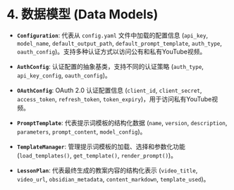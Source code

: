 # 4. 数据模型 (Data Models)

- **`Configuration`**: 代表从 `config.yaml` 文件中加载的配置信息 (`api_key`, `model_name`, `default_output_path`, `default_prompt_template`, `auth_type`, `oauth_config`)。支持多种认证方式以访问公有和私有YouTube视频。

- **`AuthConfig`**: 认证配置的抽象基类，支持不同的认证策略 (`auth_type`, `api_key_config`, `oauth_config`)。

- **`OAuthConfig`**: OAuth 2.0 认证配置信息 (`client_id`, `client_secret`, `access_token`, `refresh_token`, `token_expiry`)，用于访问私有YouTube视频。

- **`PromptTemplate`**: 代表提示词模板的结构化数据 (`name`, `version`, `description`, `parameters`, `prompt_content`, `model_config`)。

- **`TemplateManager`**: 管理提示词模板的加载、选择和参数化功能 (`load_templates()`, `get_template()`, `render_prompt()`)。

- **`LessonPlan`**: 代表最终生成的教案内容的结构化表示 (`video_title`, `video_url`, `obsidian_metadata`, `content_markdown`, `template_used`)。
